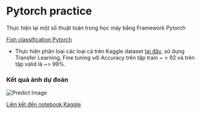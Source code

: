 # Pytorch practice
Thực hiện lại một số thuật toán trong học máy bằng Framework Pytorch


[Fish classification Pytorch](https://www.kaggle.com/huynthh/pytorch-finetuning-model)

- Thực hiện phân loại các loại cá trên Kaggle dataset [tại đây](https://www.kaggle.com/crowww/a-large-scale-fish-dataset), sử dụng Transfer Learning, Fine tuning
với Accuracy trên tập train ~ > 92 và trên tập valid là ~> 99%.

### Kết quả ảnh dự đoán

![Predict Image](https://github.com/huynth1801/Pytorch_practice/blob/master/Screen%20Shot%202021-10-08%20at%2000.04.45.png)

[Liên kết đến notebook Kaggle](https://www.kaggle.com/huynthh/pytorch-finetuning-model)
